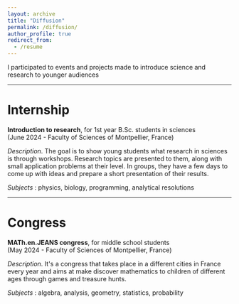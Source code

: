 ```yaml
---
layout: archive
title: "Diffusion"
permalink: /diffusion/
author_profile: true
redirect_from:
  - /resume
---
```


I participated to events and projects made to introduce science and research to younger audiences

***

Internship
======

<b>Introduction to research</b>, for 1st year B.Sc. students in sciences
<br>(June 2024 - Faculty of Sciences of Montpellier, France)

<i>Description</i>. The goal is to show young students what research in sciences is through workshops. Research topics are presented to them, along with small application problems at their level. In groups, they have a few days to come up with ideas and prepare a short presentation of their results.

<i>Subjects</i> : physics, biology, programming, analytical resolutions

***

Congress
======

<b>MATh.en.JEANS congress</b>, for middle school students
<br>(May 2024 - Faculty of Sciences of Montpellier, France)

<i>Description</i>. It's a congress that takes place in a different cities in France every year and aims at make discover mathematics to children of different ages through games and treasure hunts.

<i>Subjects</i> : algebra, analysis, geometry, statistics, probability
